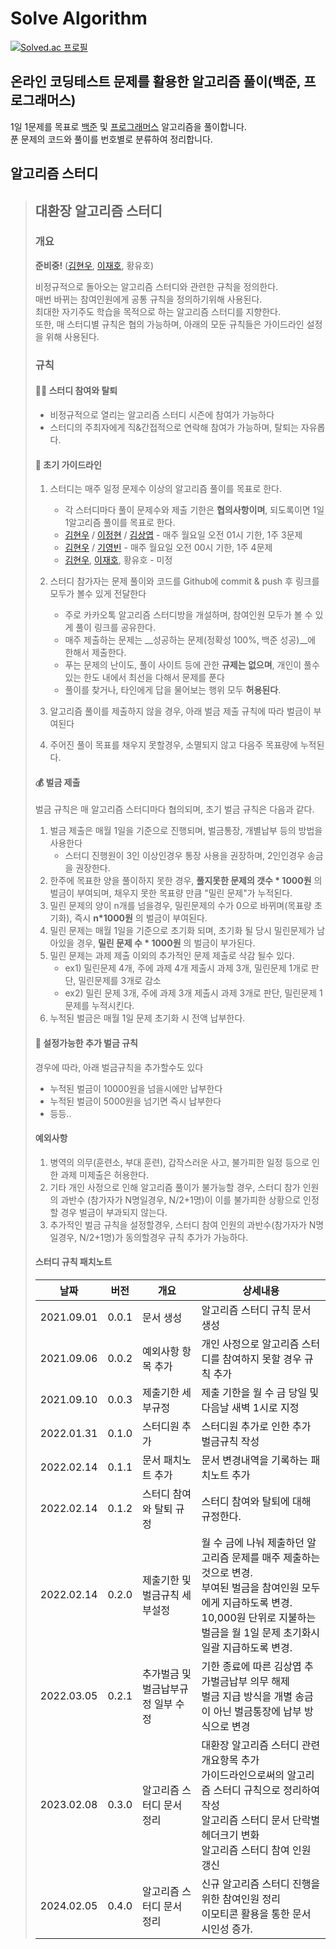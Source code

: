# Solve Algorithm

[![Solved.ac 프로필](http://mazassumnida.wtf/api/v2/generate_badge?boj=equalia)](https://solved.ac/equalia/)

## 온라인 코딩테스트 문제를 활용한 알고리즘 풀이(백준, 프로그래머스)

1일 1문제를 목표로 [백준](https://www.acmicpc.net/) 및 [프로그래머스](https://programmers.co.kr/) 알고리즘을 풀이합니다.  
푼 문제의 코드와 풀이를 번호별로 분류하여 정리합니다.

## 알고리즘 스터디

> ## 대환장 알고리즘 스터디
>
> ### 개요
>
> __준비중!__ ([김현우](https://github.com/qualificationalitated), [이재호](https://github.com/Oriburger), 황유호)
>
> 비정규적으로 돌아오는 알고리즘 스터디와 관련한 규칙을 정의한다.  
> 매번 바뀌는 참여인원에게 공통 규칙을 정의하기위해 사용된다.  
> 최대한 자기주도 학습을 목적으로 하는 알고리즘 스터디를 지향한다.  
> 또한, 매 스터디별 규칙은 협의 가능하며, 아래의 모둔 규칙들은 가이드라인 설정을 위해 사용된다.
>
> ### 규칙
>
> #### 🧑‍💻 스터디 참여와 탈퇴
>
> - 비정규적으로 열리는 알고리즘 스터디 시즌에 참여가 가능하다
> - 스터디의 주최자에게 직&간접적으로 연락해 참여가 가능하며, 탈퇴는 자유롭다.
>
> #### 🫥 초기 가이드라인
>
> 1. 스터디는 매주 일정 문제수 이상의 알고리즘 풀이를 목표로 한다.
>
>    - 각 스터디마다 풀이 문제수와 제출 기한은 __협의사항이며__, 되도록이면 1일 1알고리즘 풀이를 목표로 한다.
>    - [김현우](https://github.com/qualificationalitated) / [이정현](https://github.com/5d-jh) / [김상엽](https://github.com/yeop-sang) - 매주 월요일 오전 01시 기한, 1주 3문제
>    - [김현우](https://github.com/qualificationalitated) / [기영빈](https://github.com/youngbin218) - 매주 월요일 오전 00시 기한, 1주 4문제
>    - [김현우](https://github.com/qualificationalitated), [이재호](https://github.com/Oriburger), 황유호 - 미정
>
> 2. 스터디 참가자는 문제 풀이와 코드를 Github에 commit & push 후 링크를 모두가 볼수 있게 전달한다
>
>    - 주로 카카오톡 알고리즘 스터디방을 개설하며, 참여인원 모두가 볼 수 있게 풀이 링크를 공유한다.
>    - 매주 제출하는 문제는 __성공하는 문제(정확성 100%, 백준 성공)__에 한해서 제출한다.
>    - 푸는 문제의 난이도, 풀이 사이트 등에 관한 __규제는 없으며__, 개인이 풀수 있는 한도 내에서 최선을 다해서 문제를 푼다
>    - 풀이를 찾거나, 타인에게 답을 물어보는 행위 모두 __허용된다__.
>
> 3. 알고리즘 풀이를 제출하지 않을 경우, 아래 벌금 제출 규칙에 따라 벌금이 부여된다
>
> 4. 주어진 풀이 목표를 채우지 못할경우, 소멸되지 않고 다음주 목표량에 누적된다.
>
> #### 💰 벌금 제출
>
> 벌금 규칙은 매 알고리즘 스터디마다 협의되며, 초기 벌금 규칙은 다음과 같다.
>
> 1. 벌금 제출은 매월 1일을 기준으로 진행되며, 벌금통장, 개별납부 등의 방법을 사용한다
>    - 스터디 진행원이 3인 이상인경우 통장 사용을 권장하며, 2인인경우 송금을 권장한다.
> 2. 한주에 목표한 양을 풀이하지 못한 경우, __풀지못한 문제의 갯수 \* 1000원__ 의 벌금이 부여되며, 채우지 못한 목표량 만큼 "밀린 문제"가 누적된다.
> 3. 밀린 문제의 양이 n개를 넘을경우, 밀린문제의 수가 0으로 바뀌며(목표량 초기화), 즉시 __n\*1000원__ 의 벌금이 부여된다.
> 4. 밀린 문제는 매월 1일을 기준으로 초기화 되며, 초기화 될 당시 밀린문제가 남아있을 경우, __밀린 문제 수 \* 1000원__ 의 벌금이 부가된다.
> 5. 밀린 문제는 과제 제출 이외의 추가적인 문제 제출로 삭감 될수 있다.
>    - ex1) 밀린문제 4개, 주에 과제 4개 제출시 과제 3개, 밀린문제 1개로 판단, 밀린문제를 3개로 감소  
>    - ex2) 밀린 문제 3개, 주에 과제 3개 제출시 과제 3개로 판단, 밀린문제 1문제를 누적시킨다.
> 6. 누적된 벌금은 매월 1일 문제 초기화 시 전액 납부한다.
>
> #### 📢 설정가능한 추가 벌금 규칙
>
> 경우에 따라, 아래 벌금규칙을 추가할수도 있다
>
> - 누적된 벌금이 10000원을 넘을시에만 납부한다
> - 누적된 벌금이 5000원을 넘기면 즉시 납부한다
> - 등등..
>
> #### 예외사항
>
>1. 병역의 의무(훈련소, 부대 훈련), 갑작스러운 사고, 불가피한 일정 등으로 인한 과제 미제출은 허용한다.
>2. 기타 개인 사정으로 인해 알고리즘 풀이가 불가능할 경우, 스터디 참가 인원의 과반수 (참가자가 N명일경우, N/2+1명)이 이를 불가피한 상황으로 인정할 경우 벌금이 부과되지 않는다.
>3. 추가적인 벌금 규칙을 설정할경우, 스터디 참여 인원의 과반수(참가자가 N명일경우, N/2+1명)가 동의할경우 규칙 추가가 가능하다.
>
> #### 스터디 규칙 패치노트
>
> |날짜|버전|개요|상세내용|
> |-|-|-|-|
> |2021.09.01|0.0.1|문서 생성| 알고리즘 스터디 규칙 문서 생성|
> |2021.09.06|0.0.2|예외사항 항목 추가| 개인 사정으로 알고리즘 스터디를 참여하지 못할 경우 규칙 추가|
> |2021.09.10|0.0.3|제출기한 세부규정| 제출 기한을 월 수 금 당일 및 다음날 새벽 1시로 지정|
> |2022.01.31|0.1.0|스터디원 추가|스터디원 추가로 인한 추가 벌금규칙 작성|
> |2022.02.14|0.1.1|문서 패치노트 추가|문서 변경내역을 기록하는 패치노트 추가|
> |2022.02.14|0.1.2|스터디 참여와 탈퇴 규정|스터디 참여와 탈퇴에 대해 규정한다.|
> |2022.02.14|0.2.0|제출기한 및 벌금규칙 세부설정|월 수 금에 나눠 제출하던 알고리즘 문제를 매주 제출하는것으로 변경.<br> 부여된 벌금을 참여인원 모두에게 지급하도록 변경.<br>10,000원 단위로 지불하는 벌금을 월 1일 문제 초기화시 일괄 지급하도록 변경.<br>|
> |2022.03.05|0.2.1|추가벌금 및 벌금납부규정 일부 수정|기한 종료에 따른 김상엽 추가벌금납부 의무 해제<br> 벌금 지급 방식을 개별 송금이 아닌 벌금통장에 납부 방식으로 변경|
> |2023.02.08|0.3.0|알고리즘 스터디 문서 정리| 대환장 알고리즘 스터디 관련 개요항목 추가<br> 가이드라인으로써의 알고리즘 스터디 규칙으로 정리하여 작성 <br> 알고리즘 스터디 문서 단락별 헤더크기 변화<br> 알고리즘 스터디 참여 인원 갱신
> |2024.02.05|0.4.0|알고리즘 스터디 문서 정리| 신규 알고리즘 스터디 진행을 위한 참여인원 정리<br> 이모티콘 활용을 통한 문서 시인성 증가.
